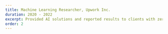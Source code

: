 ```yaml
---
title: Machine Learning Researcher, Upwork Inc.
duration: 2020 - 2022
excerpt: Provided AI solutions and reported results to clients with zero technical knowledge, explored big datasets and visualized their distribution that could affect performance in live deployment, gained experience with Numpy, Pandas, matplotlib, and Sci-kit learn, created an app that can recognize skin disease from images with 85% accuracy, used SQL to manipulate databases and to perform CRUD operations, achieved 100% job success rate and maintained 5-start rating
order: 2
---
```

